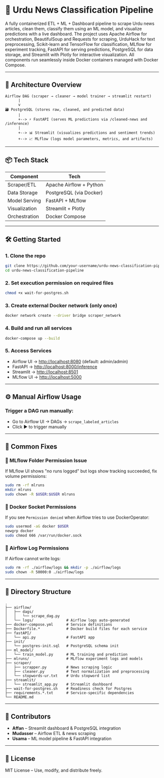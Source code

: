 # 📰 Urdu News Classification Pipeline

A fully containerized ETL + ML + Dashboard pipeline to scrape Urdu news articles, clean them, classify them using an ML model, and visualize predictions with a live dashboard. The project uses Apache Airflow for orchestration, BeautifulSoup and Requests for scraping, UrduHack for text preprocessing, Scikit-learn and TensorFlow for classification, MLflow for experiment tracking, FastAPI for serving predictions, PostgreSQL for data storage, and Streamlit with Plotly for interactive visualization. All components run seamlessly inside Docker containers managed with Docker Compose.

---

## 🚀 Architecture Overview

```
Airflow DAG (scraper → cleaner → model trainer → streamlit restart)
      |
      v
🗃️ PostgreSQL (stores raw, cleaned, and predicted data)
      |
      +--> ⚡ FastAPI (serves ML predictions via /cleaned-news and /inference)
      |
      +--> 📊 Streamlit (visualizes predictions and sentiment trends)
      +--> 📈 MLflow (logs model parameters, metrics, and artifacts)
```

---

## 📦 Tech Stack

| Component     | Tech                     |
|---------------|--------------------------|
| Scraper/ETL   | Apache Airflow + Python  |
| Data Storage  | PostgreSQL (via Docker)  |
| Model Serving | FastAPI + MLflow         |
| Visualization | Streamlit + Plotly       |
| Orchestration | Docker Compose           |

---

## 🛠️ Getting Started

### 1. Clone the repo

```bash
git clone https://github.com/your-username/urdu-news-classification-pipeline.git
cd urdu-news-classification-pipeline
```

### 2. Set execution permission on required files

```bash
chmod +x wait-for-postgres.sh
```

### 3. Create external Docker network (only once)

```bash
docker network create --driver bridge scraper_network
```

### 4. Build and run all services

```bash
docker-compose up --build
```

### 5. Access Services

- Airflow UI → [http://localhost:8080](http://localhost:8080) (default: admin/admin)
- FastAPI → [http://localhost:8000/inference](http://localhost:8000/inference)
- Streamlit → [http://localhost:8501](http://localhost:8501)
- MLflow UI → [http://localhost:5000](http://localhost:5000)

---

## ⚙️ Manual Airflow Usage

### Trigger a DAG run manually:
- Go to Airflow UI → DAGs → `scrape_labeled_articles`
- Click ▶️ to trigger manually

---

## 🧰 Common Fixes

### 🧪 MLflow Folder Permission Issue
If MLflow UI shows "no runs logged" but logs show tracking succeeded, fix volume permissions:
```bash
sudo rm -rf mlruns
mkdir mlruns
sudo chown -R $USER:$USER mlruns
```

### 🔐 Docker Socket Permissions
If you see `Permission denied` when Airflow tries to use DockerOperator:
```bash
sudo usermod -aG docker $USER
newgrp docker
sudo chmod 666 /var/run/docker.sock
```

### 📁 Airflow Log Permissions
If Airflow cannot write logs:
```bash
sudo rm -rf ./airflow/logs && mkdir -p ./airflow/logs
sudo chown -R 50000:0 ./airflow/logs
```

---

## 📁 Directory Structure

```
.
├── airflow/
│   ├── dags/
│   │   └── scrape_dag.py
│   └── logs/               # Airflow logs auto-generated
├── docker-compose.yml      # Service definitions
├── Dockerfile.*            # Docker build files for each service
├── fastAPI/
│   └── api.py              # FastAPI app
├── init/
│   └── postgres-init.sql   # PostgreSQL schema init
├── ml_model/
│   └── train_model.py      # ML training and prediction
├── mlruns/                 # MLflow experiment logs and models
├── scraper/
│   ├── scrapper.py         # News scraping logic
│   ├── cleaner.py          # Text normalization and preprocessing
│   └── stopwords-ur.txt    # Urdu stopword list
├── streamlit/
│   └── streamlit_app.py    # Streamlit dashboard
├── wait-for-postgres.sh    # Readiness check for Postgres
├── requirements.*.txt      # Service-specific dependencies
└── README.md
```

---

## 🧠 Contributors

* **Affan** – Streamlit dashboard & PostgreSQL integration
* **Mudasser** – Airflow ETL & news scraping
* **Usama** – ML model pipeline & FastAPI integration

---

## 📜 License

MIT License – Use, modify, and distribute freely.

